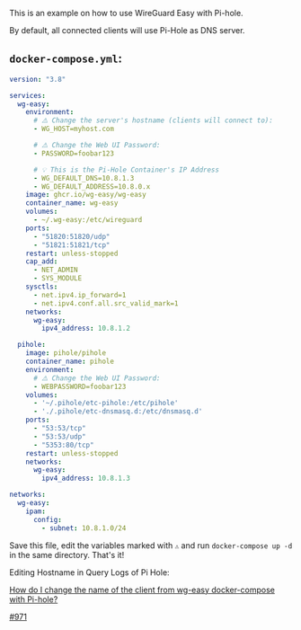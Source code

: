 This is an example on how to use WireGuard Easy with Pi-hole.

By default, all connected clients will use Pi-Hole as DNS server.

## `docker-compose.yml`:

```yaml
version: "3.8"

services:
  wg-easy:
    environment:
      # ⚠️ Change the server's hostname (clients will connect to):
      - WG_HOST=myhost.com

      # ⚠️ Change the Web UI Password:
      - PASSWORD=foobar123

      # 💡 This is the Pi-Hole Container's IP Address
      - WG_DEFAULT_DNS=10.8.1.3
      - WG_DEFAULT_ADDRESS=10.8.0.x
    image: ghcr.io/wg-easy/wg-easy
    container_name: wg-easy
    volumes:
      - ~/.wg-easy:/etc/wireguard
    ports:
      - "51820:51820/udp"
      - "51821:51821/tcp"
    restart: unless-stopped
    cap_add:
      - NET_ADMIN
      - SYS_MODULE
    sysctls:
      - net.ipv4.ip_forward=1
      - net.ipv4.conf.all.src_valid_mark=1
    networks:
      wg-easy:
        ipv4_address: 10.8.1.2

  pihole:
    image: pihole/pihole
    container_name: pihole
    environment:
      # ⚠️ Change the Web UI Password:
      - WEBPASSWORD=foobar123
    volumes:
      - '~/.pihole/etc-pihole:/etc/pihole'
      - './.pihole/etc-dnsmasq.d:/etc/dnsmasq.d'
    ports:
      - "53:53/tcp"
      - "53:53/udp"
      - "5353:80/tcp"
    restart: unless-stopped
    networks:
      wg-easy:
        ipv4_address: 10.8.1.3

networks:
  wg-easy:
    ipam:
      config:
        - subnet: 10.8.1.0/24
```

Save this file, edit the variables marked with `⚠️` and run `docker-compose up -d` in the same directory. That's it!

Editing Hostname in Query Logs of Pi Hole:

[How do I change the name of the client from wg-easy docker-compose with Pi-hole?](https://discourse.pi-hole.net/t/how-do-i-change-the-name-of-the-client-from-wg-easy-docker-compose-with-pi-hole/69446/2)

[#971](https://github.com/wg-easy/wg-easy/issues/971)